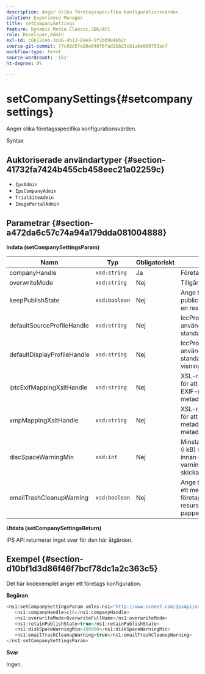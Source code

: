 ```yaml
---
description: Anger olika företagsspecifika konfigurationsvärden.
solution: Experience Manager
title: setCompanySettings
feature: Dynamic Media Classic,SDK/API
role: Developer,Admin
exl-id: c6b72ceb-3c86-4b13-89e9-5f1bb9846b2c
source-git-commit: 77c88d5fe20e048f6fad2bb23cb1abe090793acf
workflow-type: tm+mt
source-wordcount: '151'
ht-degree: 0%

---
```


# setCompanySettings{#setcompanysettings}

Anger olika företagsspecifika konfigurationsvärden.

Syntax

## Auktoriserade användartyper {#section-41732fa7424b455cb458eec21a02259c}

* `IpsAdmin`
* `IpsCompanyAdmin`
* `TrialSiteAdmin`
* `ImagePortalAdmin`

## Parametrar {#section-a472da6c57c74a94a179dda081004888}

**Indata (setCompanySettingsParam)**

| Namn | Typ | Obligatoriskt | Beskrivning |
|---|---|---|---|
| companyHandle | `xsd:string` | Ja | Företagshandtag. |
| overwriteMode | `xsd:string` | Nej | Tillgångsöverskrivningsläge. |
| keepPublishState | `xsd:boolean` | Nej | Ange till `true` för att bevara publiceringstillståndet när en resurs överförs igen. |
| defaultSourceProfileHandle | `xsd:string` | Nej | IccProfile-resurs som ska användas som standardkällfärgprofil. |
| defaultDisplayProfileHandle | `xsd:string` | Nej | IccProfile-resurs som ska användas som standardprofil för visningsfärg. |
| iptcExifMappingXsltHandle | `xsd:string` | Nej | XSL-resurs som används för att mappa IPTC- och EXIF-metadata till IPS-metadatafält. |
| xmpMappingXsltHandle | `xsd:string` | Nej | XSL-resurs som används för att mappa XMP metadata till IPS-metadatafält. |
| discSpaceWarningMin | `xsd:int` | Nej | Minsta lediga diskutrymme (i kB) som är tillgängligt innan ett varningsmeddelande skickas. |
| emailTrashCleanupWarning | `xsd:boolean` | Nej | Ange till `true` för att skicka ett meddelande till företagsadministratörer när resurser tömts från papperskorgen. |

**Utdata (setCompanySettingsReturn)**

IPS API returnerar inget svar för den här åtgärden.

## Exempel {#section-d10bf1d3d86f46f7bcf78dc1a2c363c5}

Det här kodexemplet anger ett företags konfiguration.

**Begäran**

```java
<ns1:setCompanySettingsParam xmlns:ns1="http://www.scene7.com/IpsApi/xsd/2008-01-15">
   <ns1:companyHandle>c|6</ns1:companyHandle>
   <ns1:overwriteMode>OverwriteFullName</ns1:overwriteMode>
   <ns1:retainPublishState>true</ns1:retainPublishState>
   <ns1:diskSpaceWarningMin>100000</ns1:diskSpaceWarningMin>
   <ns1:emailTrashCleanupWarning>true</ns1:emailTrashCleanupWarning>
</ns1:setCompanySettingsParam>
```

**Svar**

Ingen.
